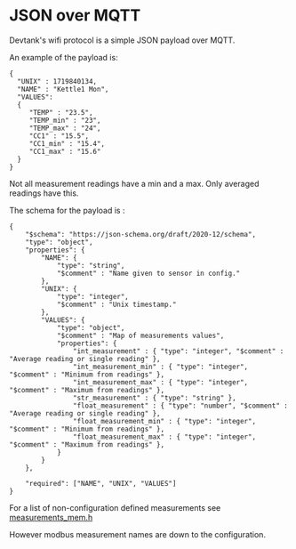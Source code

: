 JSON over MQTT
==============

Devtank's wifi protocol is a simple JSON payload over MQTT.

An example of the payload is:


    {
      "UNIX" : 1719840134,
      "NAME" : "Kettle1 Mon",
      "VALUES":
      {
         "TEMP" : "23.5",
         "TEMP_min" : "23",
         "TEMP_max" : "24",
         "CC1" : "15.5",
         "CC1_min" : "15.4",
         "CC1_max" : "15.6"
      }
    }


Not all measurement readings have a min and a max. Only averaged readings have this.

The schema for the payload is :


    {
        "$schema": "https://json-schema.org/draft/2020-12/schema",
        "type": "object",
        "properties": {
            "NAME": {
                "type": "string",
                "$comment" : "Name given to sensor in config."
            },
            "UNIX": {
                "type": "integer",
                "$comment" : "Unix timestamp."
            },
            "VALUES": {
                "type": "object",
                "$comment" : "Map of measurements values",
                "properties": {
                    "int_measurement" : { "type": "integer", "$comment" : "Average reading or single reading" },
                    "int_measurement_min" : { "type": "integer", "$comment" : "Minimum from readings" },
                    "int_measurement_max" : { "type": "integer", "$comment" : "Maximum from readings" },
                    "str_measurement" : { "type": "string" },
                    "float_measurement" : { "type": "number", "$comment" : "Average reading or single reading" },
                    "float_measurement_min" : { "type": "integer", "$comment" : "Minimum from readings" },
                    "float_measurement_max" : { "type": "integer", "$comment" : "Maximum from readings" },
                }
            }
        },
    
        "required": ["NAME", "UNIX", "VALUES"]
    } 


For a list of non-configuration defined measurements see  [measurements_mem.h](../core/include/measurements_mem.h)

However modbus measurement names are down to the configuration.
